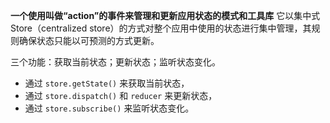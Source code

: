 **一个使用叫做“action”的事件来管理和更新应用状态的模式和工具库** 它以集中式Store（centralized store）的方式对整个应用中使用的状态进行集中管理，其规则确保状态只能以可预测的方式更新。

三个功能：获取当前状态；更新状态；监听状态变化。
- 通过 `store.getState()` 来获取当前状态，
- 通过 `store.dispatch()` 和 `reducer` 来更新状态，
- 通过 `store.subscribe()` 来监听状态变化。